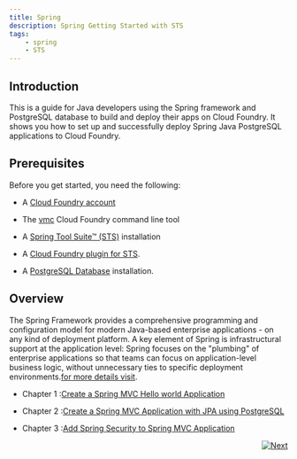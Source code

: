 ```yaml
---
title: Spring
description: Spring Getting Started with STS
tags:
    - spring
    - STS
---
```

## Introduction
This is a guide for Java developers using the Spring framework and PostgreSQL database to build and deploy their apps on Cloud Foundry. It shows you how to set up and successfully deploy Spring Java PostgreSQL applications to Cloud Foundry.

## Prerequisites
Before you get started, you need the following:

+  A [Cloud Foundry account](http://cloudfoundry.com/signup)

+  The [vmc](/tools/vmc/installing-vmc.html) Cloud Foundry command line tool

+  A [Spring Tool Suite™ (STS)](http://www.springsource.org/spring-tool-suite-download) installation

+  A [Cloud Foundry plugin for STS](/tools/STS/configuring-STS.html).

+  A [PostgreSQL Database](http://www.postgresql.org/download/) installation.


## Overview
The Spring Framework provides a comprehensive programming and configuration model for modern Java-based enterprise applications - on any kind of deployment platform. A key element of Spring is infrastructural support at the application level: Spring focuses on the "plumbing" of enterprise applications so that teams can focus on application-level business logic, without unnecessary ties to specific deployment environments.[for more details visit](http://www.springsource.org/spring-framework).

+ Chapter 1 :[Create a Spring MVC Hello world Application](/frameworks/java/spring/tutorials/springmvc-jpa-postgres/springmvc-template-project.html)

+ Chapter 2 :[Create a Spring MVC Application with JPA using PostgreSQL](/frameworks/java/spring/tutorials/springmvc-jpa-postgres/spring-expensereport-app-tutorial.html)

+ Chapter 3 :[Add Spring Security to Spring MVC Application](/frameworks/java/spring/tutorials/springmvc-jpa-postgres/expensereport-app-with-spring-security.html)

<span style="float: right;">[![Next](/images/spring_tutorial/next_doc.png)](/frameworks/java/spring/tutorials/springmvc-jpa-postgres/springmvc-template-project.html)</span>
